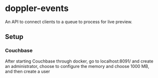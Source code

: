 # doppler-events

An API to connect clients to a queue to process for live preview.

## Setup
### Couchbase
After starting Couchbase through docker, go to localhost:8091/ and create an administrator, choose to configure the memory and choose 1000 MB, and then create a user
